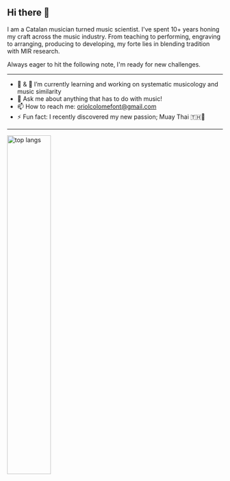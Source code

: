 ## Hi there 👋
I am a Catalan musician turned music scientist. I've spent 10+ years honing my craft across the music industry. From teaching to performing, engraving to arranging, producing to developing, my forte lies in blending tradition with MIR research. 

Always eager to hit the following note, I'm ready for new challenges.

---

- 🔭 & 🌱 I’m currently learning and working on systematic musicology and music similarity
- 💬 Ask me about anything that has to do with music!
- 📫 How to reach me: oriolcolomefont@gmail.com
- ⚡ Fun fact: I recently discovered my new passion; Muay Thai 🇹🇭🙏

---

<img alt="top langs" align="left" width ="45%" src="https://github-readme-stats.vercel.app/api/top-langs/?username=oriolcolomefont&show_icons=true"/>
